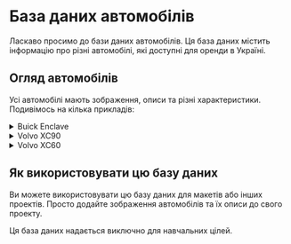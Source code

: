 # База даних автомобілів

Ласкаво просимо до бази даних автомобілів. Ця база даних містить інформацію про різні автомобілі, які доступні для оренди в Україні.

## Огляд автомобілів

Усі автомобілі мають зображення, описи та різні характеристики. Подивімось на кілька прикладів:

<details>
<summary>Buick Enclave</summary>

![Buick Enclave](https://github.com/SpaceProdigy/Cars_Database/raw/main/images/1%20Buick%20Enclave-min.jpg)

Опис: Buick Enclave - стильний і просторий SUV, відомий своєю комфортною їздою та розкішними функціями.

</details>

<details>
<summary>Volvo XC90</summary>

![Volvo XC90](https://github.com/SpaceProdigy/Cars_Database/raw/main/images/2%20Volvo%20XC90-min.jpg)

Опис: Volvo XC90 - це преміум SUV, який пропонує виняткову безпеку, передові технології та елегантний дизайн.

</details>

<details>
<summary>Volvo XC60</summary>

![Volvo XC60](https://github.com/SpaceProdigy/Cars_Database/raw/main/images/3%20Volvo%20XC60-min.jpg)

Опис: Volvo XC60 - це компактний розкішний SUV з чудовим інтер'єром, потужною продуктивністю та передовими системами безпеки.

</details>

<!-- Додайте інші автомобілі, дотримуючись того ж шаблону -->

## Як використовувати цю базу даних

Ви можете використовувати цю базу даних для макетів або інших проектів. Просто додайте зображення автомобілів та їх описи до свого проекту.

Ця база даних надається виключно для навчальних цілей.
